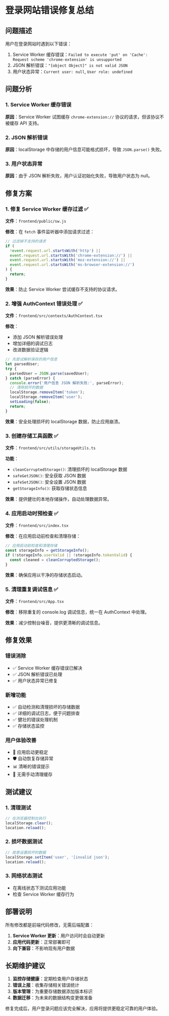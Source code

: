 # 登录网站错误修复总结

## 问题描述
用户在登录网站时遇到以下错误：
1. Service Worker 缓存错误：`Failed to execute 'put' on 'Cache': Request scheme 'chrome-extension' is unsupported`
2. JSON 解析错误：`"[object Object]" is not valid JSON`
3. 用户状态异常：`Current user: null`, `User role: undefined`

## 问题分析

### 1. Service Worker 缓存错误
**原因**：Service Worker 试图缓存 `chrome-extension://` 协议的请求，但该协议不被缓存 API 支持。

### 2. JSON 解析错误  
**原因**：localStorage 中存储的用户信息可能格式损坏，导致 `JSON.parse()` 失败。

### 3. 用户状态异常
**原因**：由于 JSON 解析失败，用户认证初始化失败，导致用户状态为 null。

## 修复方案

### 1. 修复 Service Worker 缓存过滤 ✅

**文件**：`frontend/public/sw.js`

**修改**：在 `fetch` 事件监听器中添加请求过滤：

```javascript
// 过滤掉不支持的请求
if (
  !event.request.url.startsWith('http') ||
  event.request.url.startsWith('chrome-extension://') ||
  event.request.url.startsWith('moz-extension://') ||
  event.request.url.startsWith('ms-browser-extension://')
) {
  return;
}
```

**效果**：防止 Service Worker 尝试缓存不支持的协议请求。

### 2. 增强 AuthContext 错误处理 ✅

**文件**：`frontend/src/contexts/AuthContext.tsx`

**修改**：
- 添加 JSON 解析错误处理
- 增加详细的调试日志
- 改进数据验证逻辑

```javascript
// 先尝试解析保存的用户信息
let parsedUser;
try {
  parsedUser = JSON.parse(savedUser);
} catch (parseError) {
  console.error('用户信息 JSON 解析失败:', parseError);
  // 清除损坏的数据
  localStorage.removeItem('token');
  localStorage.removeItem('user');
  setLoading(false);
  return;
}
```

**效果**：安全处理损坏的 localStorage 数据，防止应用崩溃。

### 3. 创建存储工具函数 ✅

**文件**：`frontend/src/utils/storageUtils.ts`

**功能**：
- `cleanCorruptedStorage()`: 清理损坏的 localStorage 数据
- `safeGetJSON()`: 安全获取 JSON 数据
- `safeSetJSON()`: 安全设置 JSON 数据  
- `getStorageInfo()`: 获取存储状态信息

**效果**：提供健壮的本地存储操作，自动处理数据异常。

### 4. 应用启动时预检查 ✅

**文件**：`frontend/src/index.tsx`

**修改**：在应用启动前检查和清理存储：

```javascript
// 应用启动前检查和清理存储
const storageInfo = getStorageInfo();
if (!storageInfo.userValid || !storageInfo.tokenValid) {
  const cleaned = cleanCorruptedStorage();
}
```

**效果**：确保应用以干净的存储状态启动。

### 5. 清理重复调试信息 ✅

**文件**：`frontend/src/App.tsx`

**修改**：移除重复的 console.log 调试信息，统一在 AuthContext 中处理。

**效果**：减少控制台噪音，提供更清晰的调试信息。

## 修复效果

### 错误消除
- ✅ Service Worker 缓存错误已解决
- ✅ JSON 解析错误已处理
- ✅ 用户状态异常已修复

### 新增功能
- ✅ 自动检测和清理损坏的存储数据
- ✅ 详细的调试日志，便于问题排查
- ✅ 健壮的错误处理机制
- ✅ 存储状态监控

### 用户体验改善
- 🚀 应用启动更稳定
- 🛡️ 自动恢复存储异常
- 📊 清晰的错误提示
- 🔄 无需手动清理缓存

## 测试建议

### 1. 清理测试
```javascript
// 在浏览器控制台执行
localStorage.clear();
location.reload();
```

### 2. 损坏数据测试
```javascript
// 故意设置损坏的数据
localStorage.setItem('user', '[invalid json');
location.reload();
```

### 3. 网络状态测试
- 在离线状态下测试应用功能
- 检查 Service Worker 缓存行为

## 部署说明

所有修改都是前端代码修改，无需后端配置：

1. **Service Worker 更新**：用户访问时会自动更新
2. **应用代码更新**：正常部署即可
3. **向下兼容**：不影响现有用户数据

## 长期维护建议

1. **监控存储健康**：定期检查用户存储状态
2. **错误上报**：收集存储相关错误统计
3. **版本管理**：为重要存储数据添加版本标识
4. **数据迁移**：为未来的数据结构变更做准备

修复完成后，用户登录问题应该完全解决，应用将提供更稳定可靠的用户体验。 
